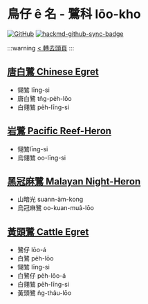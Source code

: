 # 鳥仔 ê 名 - 鷺科 lōo-kho

[![GitHub](https://img.shields.io/badge/GitHub-black?logo=github)](https://github.com/siansiansu/tsiau-a-e-mia)
[![hackmd-github-sync-badge](https://hackmd.io/RBhnfYLcQGulgH5HziK6Cg/badge)](https://hackmd.io/RBhnfYLcQGulgH5HziK6Cg)

:::warning
[< 轉去頭頁](https://hackmd.io/@siansiansu/Hy4VzNvha)
:::

## [唐白鷺 Chinese Egret](https://www.instagram.com/p/CeiIAp9Pq2i/)

- 翎鷥 līng-si
- 唐白鷺 tn̂g-pe̍h-lōo
- 白翎鷥 pe̍h-līng-si

## [岩鷺 Pacific Reef-Heron](https://www.instagram.com/p/CixgFgCPrgi/)

- 翎鷥līng-si
- 烏翎鷥 oo-līng-si

## [黑冠麻鷺 Malayan Night-Heron](https://ebird.org/species/manher1)

- 山暗光 suann-àm-kong
- 烏冠麻鷺 oo-kuan-muâ-lōo

## [黃頭鷺 Cattle Egret](https://www.instagram.com/p/CipiRfcPAAI/)

- 鷺仔 lōo-á
- 白鷺 pe̍h-lōo
- 翎鷥 līng-si
- 白鷺仔 pe̍h-lōo-á
- 白翎鷥 pe̍h-līng-si
- 黃頭鷺 n̂g-thâu-lōo
